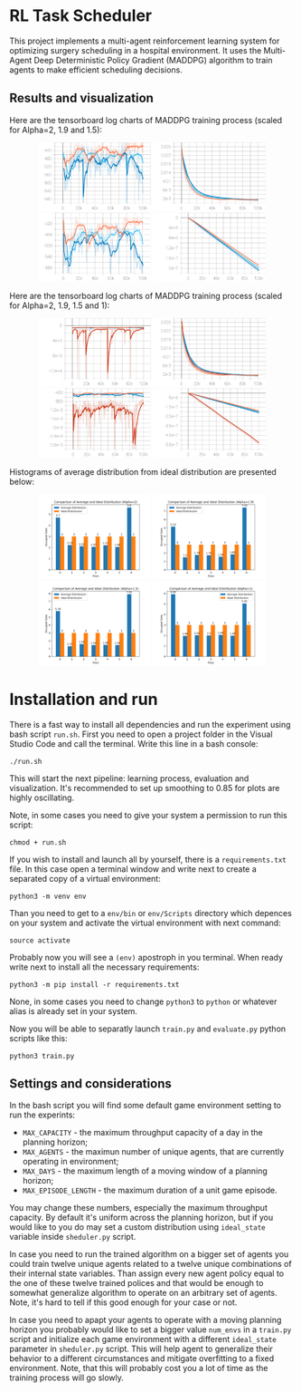 # RL Task Scheduler

This project implements a multi-agent reinforcement learning system for optimizing surgery scheduling in a hospital environment. It uses the Multi-Agent Deep Deterministic Policy Gradient (MADDPG) algorithm to train agents to make efficient scheduling decisions.

## Results and visualization

Here are the tensorboard log charts of MADDPG training process (scaled for Alpha=2, 1.9 and 1.5):

<p align="center">
  <img src="assets/Avarage Fitnesses-4.svg" alt="fitness-1" width="200"/>
  <img src="assets/Average Approx KL-7.svg" alt="kl-1" width="200"/>
  <img src="assets/Average Scores-6.svg" alt="scores-1" width="200"/>
  <img src="assets/Cumulative Reward-6.svg" alt="scores-1" width="200"/>
</p>

Here are the tensorboard log charts of MADDPG training process (scaled for Alpha=2, 1.9, 1.5 and 1):

<p align="center">
  <img src="assets/Avarage Fitnesses-3.svg" alt="fitness-1" width="200"/>
  <img src="assets/Average Approx KL-6.svg" alt="kl-1" width="200"/>
  <img src="assets/Average Scores-5.svg" alt="scores-1" width="200"/>
  <img src="assets/Cumulative Reward-5.svg" alt="scores-1" width="200"/>
</p>

Histograms of average distribution from ideal distribution are presented below:

<p align="center">
  <img src="assets/distribution_chart2.svg" alt="dist-1" width="200"/>
  <img src="assets/distribution_chart19.svg" alt="kl-1" width="200"/>
  <img src="assets/distribution_chart15.svg" alt="scores-1" width="200"/>
  <img src="assets/distribution_chart1.svg" alt="scores-1" width="200"/>
</p>

# Installation and run
There is a fast way to install all dependencies and run the experiment using bash script `run.sh`. First you need to open a project folder in the Visual Studio Code and call the terminal. Write this line in a bash console:

```
./run.sh
```
This will start the next pipeline: learning process, evaluation and visualization. It's recommended to set up smoothing to 0.85 for plots are highly oscillating.

Note, in some cases you need to give your system a permission to run this script:
```
chmod + run.sh
```

If you wish to install and launch all by yourself, there is a `requirements.txt` file. In this case open a terminal window and write next to create a separated copy of a virtual environment:

```
python3 -m venv env
```
Than you need to get to a `env/bin` or `env/Scripts` directory which depences on your system and activate the virtual environment with next command:

```
source activate
```

Probably now you will see a `(env)` apostroph in you terminal. When ready write next to install all the necessary requirements:

```
python3 -m pip install -r requirements.txt
```
None, in some cases you need to change `python3` to `python` or whatever alias is already set in your system.

Now you will be able to separatly launch `train.py` and `evaluate.py` python scripts like this:

```
python3 train.py
```

## Settings and considerations

In the bash script you will find some default game environment setting to run the experints:
- `MAX_CAPACITY` - the maximum throughput capacity of a day in the planning horizon;
- `MAX_AGENTS` - the maximun number of unique agents, that are currently operating in environment;
- `MAX_DAYS` - the maximum length of a moving window of a planning horizon;
- `MAX_EPISODE_LENGTH` - the maximum duration of a unit game episode.

You may change these numbers, especially the maximum throughput capacity. By default it's uniform across the planning horizon, but if you would like to you do may set a custom distribution using `ideal_state` variable inside `sheduler.py` script.

In case you need to run the trained algorithm on a bigger set of agents you could train twelve unique agents related to a twelve unique combinations of their internal state variables. Than assign every new agent policy equal to the one of these twelve trained polices and that would be enough to somewhat generalize algorithm to operate on an arbitrary set of agents. Note, it's hard to tell if this good enough for your case or not.

In case you need to apapt your agents to operate with a moving planning horizon you probably would like to set a bigger value `num_envs` in a `train.py` script and initialize each game environment with a different `ideal_state` parameter in `sheduler.py` script. This will help agent to generalize their behavior to a different circumstances and mitigate overfitting to a fixed environment. Note, that this will probably cost you a lot of time as the training process will go slowly.
